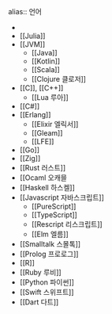 alias:: 언어

-
- [[Julia]]
- [[JVM]]
	- [[Java]]
	- [[Kotlin]]
	- [[Scala]]
	- [[Clojure 클로저]]
- [[C]], [[C++]]
	- [[Lua 루아]]
- [[C#]]
- [[Erlang]]
	- [[Elixir 엘릭서]]
	- [[Gleam]]
	- [[LFE]]
- [[Go]]
- [[Zig]]
- [[Rust 러스트]]
- [[Ocaml 오캐믈
- [[Haskell 하스켈]]
- [[Javascript 자바스크립트]]
	- [[PureScript]]
	- [[TypeScript]]
	- [[Rescript 리스크립트]]
	- [[Elm 엘름]]
- [[Smalltalk 스몰톡]]
- [[Prolog 프로로그]]
- [[R]]
- [[Ruby 루비]]
- [[Python 파이썬]]
- [[Swift 스위프트]]
- [[Dart 다트]]